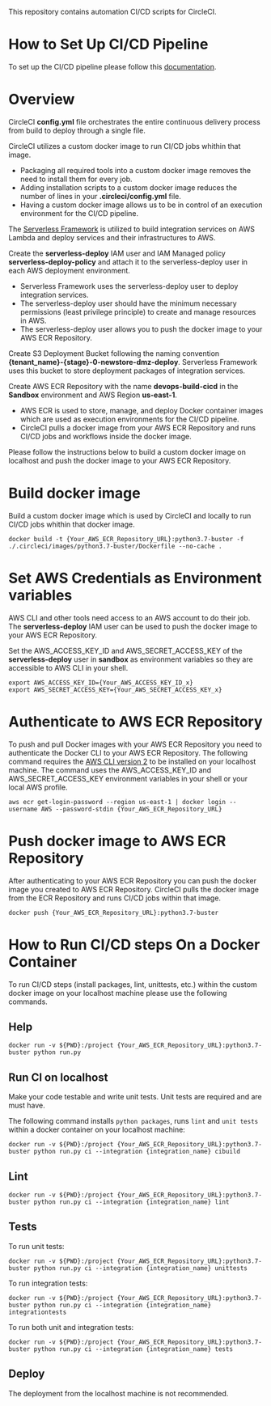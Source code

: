 

This repository contains automation CI/CD scripts for CircleCI.

# How to Set Up CI/CD Pipeline

To set up the CI/CD pipeline please follow this [documentation](https://goodscloud.atlassian.net/wiki/spaces/FS/pages/1484193941/How+to+Set+Up+CI+CD+Pipeline).

# Overview

CircleCI **config.yml** file orchestrates the entire continuous delivery process from build to deploy through a single file.

CircleCI utilizes a custom docker image to run CI/CD jobs whithin that image.
* Packaging all required tools into a custom docker image removes the need to install them for every job.
* Adding installation scripts to a custom docker image reduces the number of lines in your **.circleci/config.yml** file.
* Having a custom docker image allows us to be in control of an execution environment for the CI/CD pipeline.

The [Serverless Framework](https://www.serverless.com/framework/docs/providers/aws/guide/serverless.yml/) is utilized to build integration services on AWS Lambda and deploy services and their infrastructures to AWS.

Create the **serverless-deploy** IAM user and IAM Managed policy **serverless-deploy-policy** and attach it to the serverless-deploy user in each AWS deployment environment.
* Serverless Framework uses the serverless-deploy user to deploy integration services.
* The serverless-deploy user should have the minimum necessary permissions (least privilege principle) to create and manage resources in AWS.
* The serverless-deploy user allows you to push the docker image to your AWS ECR Repository.

Create S3 Deployment Bucket following the naming convention **{tenant_name}-{stage}-0-newstore-dmz-deploy**. Serverless Framework uses this bucket to store deployment packages of integration services.

Create AWS ECR Repository with the name **devops-build-cicd** in the **Sandbox** environment and AWS Region **us-east-1**.
* AWS ECR is used to store, manage, and deploy Docker container images which are used as execution environments for the CI/CD pipeline.
* CircleCI pulls a docker image from your AWS ECR Repository and runs CI/CD jobs and workflows inside the docker image.

Please follow the instructions below to build a custom docker image on localhost and push the docker image to your AWS ECR Repository.

# Build docker image

Build a custom docker image which is used by CircleCI and locally to run CI/CD jobs whithin that docker image.

```
docker build -t {Your_AWS_ECR_Repository_URL}:python3.7-buster -f ./.circleci/images/python3.7-buster/Dockerfile --no-cache .
```

# Set AWS Credentials as Environment variables

AWS CLI and other tools need access to an AWS account to do their job. The **serverless-deploy** IAM user can be used to push the docker image to your AWS ECR Repository.

Set the AWS_ACCESS_KEY_ID and AWS_SECRET_ACCESS_KEY of the **serverless-deploy** user in **sandbox** as environment variables so they are accessible to AWS CLI in your shell.

```
export AWS_ACCESS_KEY_ID={Your_AWS_ACCESS_KEY_ID_x}
export AWS_SECRET_ACCESS_KEY={Your_AWS_SECRET_ACCESS_KEY_x}
```

# Authenticate to AWS ECR Repository

To push and pull Docker images with your AWS ECR Repository you need to authenticate the Docker CLI to your AWS ECR Repository. The following command requires the [AWS CLI version 2](https://docs.aws.amazon.com/cli/latest/userguide/install-cliv2.html) to be installed on your localhost machine. The command uses the AWS_ACCESS_KEY_ID and AWS_SECRET_ACCESS_KEY environment variables in your shell or your local AWS profile.

```
aws ecr get-login-password --region us-east-1 | docker login --username AWS --password-stdin {Your_AWS_ECR_Repository_URL}
```

# Push docker image to AWS ECR Repository

After authenticating to your AWS ECR Repository you can push the docker image you created to AWS ECR Repository. CircleCI pulls the docker image from the ECR Repository and runs CI/CD jobs within that image.

```
docker push {Your_AWS_ECR_Repository_URL}:python3.7-buster
```

# How to Run CI/CD steps On a Docker Container

To run CI/CD steps (install packages, lint, unittests, etc.) within the custom docker image on your localhost machine please use the following commands.

## Help

```
docker run -v ${PWD}:/project {Your_AWS_ECR_Repository_URL}:python3.7-buster python run.py
```

## Run CI on localhost

Make your code testable and write unit tests. Unit tests are required and are must have.

The following command installs `python packages`, runs `lint` and `unit tests` within a docker container on your localhost machine:
```
docker run -v ${PWD}:/project {Your_AWS_ECR_Repository_URL}:python3.7-buster python run.py ci --integration {integration_name} cibuild
```

## Lint

```
docker run -v ${PWD}:/project {Your_AWS_ECR_Repository_URL}:python3.7-buster python run.py ci --integration {integration_name} lint
```

## Tests

To run unit tests:
```
docker run -v ${PWD}:/project {Your_AWS_ECR_Repository_URL}:python3.7-buster python run.py ci --integration {integration_name} unittests
```

To run integration tests:
```
docker run -v ${PWD}:/project {Your_AWS_ECR_Repository_URL}:python3.7-buster python run.py ci --integration {integration_name} integrationtests
```

To run both unit and integration tests:
```
docker run -v ${PWD}:/project {Your_AWS_ECR_Repository_URL}:python3.7-buster python run.py ci --integration {integration_name} tests
```

## Deploy

The deployment from the localhost machine is not recommended.
